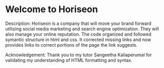 # Welcome to Horiseon

Description:
Horiseon is a company that will move your brand forward utilizing social media marketing and search engine optimization.  They will also manage your online reputation.  The code organized and followed symantic structure in html and css.  It corrected missing links and now provides links to correct portions of the page the link suggests.

Acknowledgement:
Thank you to my tutor Sangeetha Kaliaperumal for validating my understanding of HTML formatting and syntax.